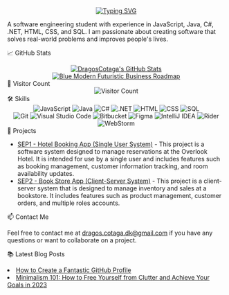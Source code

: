 <div style="display: flex; justify-content: center;">
  <a href="https://git.io/typing-svg">
    <img src="https://readme-typing-svg.demolab.com/?lines=Hi+there!+I%27m+Dragos+%F0%9F%91%8B" alt="Typing SVG">
  </a>
</div>

A software engineering student with experience in JavaScript, Java, C#, .NET, HTML, CSS, and SQL. I am passionate about creating software that solves real-world problems and improves people's lives.

📈 GitHub Stats
<div align="center">
  <a href="https://github.com/DragosCotaga">
    <img src="https://github-readme-stats.vercel.app/api?username=DragosCotaga&show_icons=true&theme=transparent" alt="DragosCotaga's GitHub Stats" />
<img src="https://raw.githubusercontent.com/DragosCotaga/DragosCotaga/main/Blue%20Modern%20Futuristic%20Business%20Roadmap.gif" alt="Blue Modern Futuristic Business Roadmap">
  </a>
</div>
👀 Visitor Count
<div align="center">
  <img src="https://profile-counter.glitch.me/DragosCotaga/count.svg" alt="Visitor Count" />
</div>
🛠️ Skills
<div align="center">
  <img src="https://img.shields.io/badge/JavaScript-F7DF1E?style=for-the-badge&logo=javascript&logoColor=black" alt="JavaScript" />
  <img src="https://img.shields.io/badge/Java-007396?style=for-the-badge&logo=java&logoColor=white" alt="Java" />
  <img src="https://img.shields.io/badge/C%23-239120?style=for-the-badge&logo=c-sharp&logoColor=white" alt="C#" />
  <img src="https://img.shields.io/badge/.NET-512BD4?style=for-the-badge&logo=.net&logoColor=white" alt=".NET" />
  <img src="https://img.shields.io/badge/HTML-E34F26?style=for-the-badge&logo=html5&logoColor=white" alt="HTML" />
  <img src="https://img.shields.io/badge/CSS-1572B6?style=for-the-badge&logo=css3&logoColor=white" alt="CSS" />
  <img src="https://img.shields.io/badge/SQL-4479A1?style=for-the-badge&logo=sql&logoColor=white" alt="SQL" />
</div>
<div align="center">
<img src="https://img.shields.io/badge/-Git-F05032?style=flat-square&logo=git&logoColor=white" alt="Git">
  <img src="https://img.shields.io/badge/-Visual%20Studio%20Code-007ACC?style=flat-square&logo=visual-studio-code&logoColor=white" alt="Visual Studio Code">
  <img src="https://img.shields.io/badge/-Bitbucket-0052CC?style=flat-square&logo=bitbucket&logoColor=white" alt="Bitbucket">
  <img src="https://img.shields.io/badge/-Figma-F24E1E?style=flat-square&logo=figma&logoColor=white" alt="Figma">
  <img src="https://img.shields.io/badge/-IntelliJ%20IDEA-000000?style=flat-square&logo=intellij-idea&logoColor=white" alt="IntelliJ IDEA">
  <img src="https://img.shields.io/badge/-Rider-000000?style=flat-square&logo=rider&logoColor=white" alt="Rider">
  <img src="https://img.shields.io/badge/-WebStorm-000000?style=flat-square&logo=webstorm&logoColor=white" alt="WebStorm">
</div>
🔭 Projects
<ul>
  <li>
    <a href="https://github.com/DragosCotaga/SEP">SEP1 - Hotel Booking App (Single User System)</a> - This project is a software system designed to manage reservations at the Overlook Hotel. It is intended for use by a single user and includes features such as booking management, customer information tracking, and room availability updates.
  </li>
  <li>
    <a href="https://github.com/DragosCotaga/SEP2">SEP2 - Book Store App (Client-Server System)</a> - This project is a client-server system that is designed to manage inventory and sales at a bookstore. It includes features such as product management, customer orders, and multiple roles accounts.
  </li>
</ul>
📫 Contact Me
<p>Feel free to contact me at <a href="mailto:dragos.cotaga.dk@gmail.com">dragos.cotaga.dk@gmail.com</a> if you have any questions or want to collaborate on a project.</p>

📚 Latest Blog Posts
<!-- BLOG-POST-LIST:START -->
<li>
  <a href="https://medium.com/@dragos.cotaga.dk/how-to-create-a-fantastic-github-profile-d4b0cf4f9927" target="_blank">How to Create a Fantastic GitHub Profile</a>
  </li>
  <li>
  <a href="https://medium.com/@dragos.cotaga.dk/minimalism-101-how-to-free-yourself-from-clutter-and-achieve-your-goals-in-2023-73b3caeefe9b" target="_blank">Minimalism 101: How to Free Yourself from Clutter and Achieve Your Goals in 2023</a>
  
